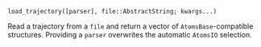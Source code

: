 ```
load_trajectory([parser], file::AbstractString; kwargs...)
```

Read a trajectory from a `file` and return a vector of `AtomsBase`-compatible structures. Providing a `parser` overwrites the automatic `AtomsIO` selection.
